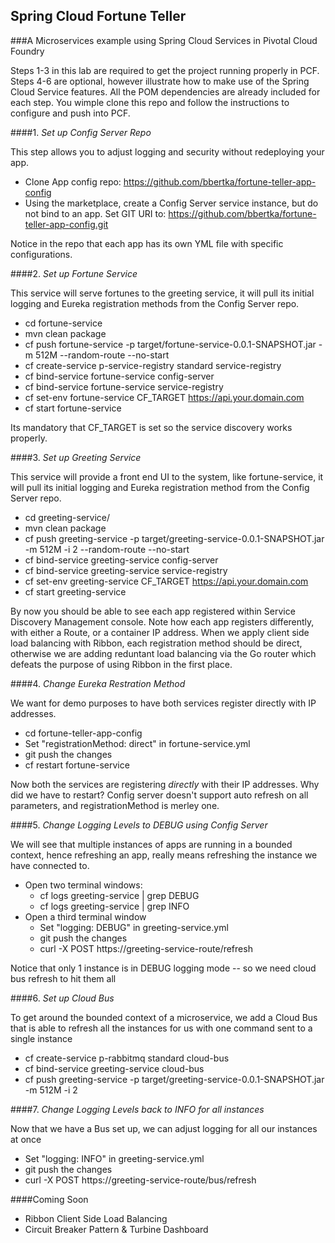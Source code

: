 ## Spring Cloud Fortune Teller
###A Microservices example using Spring Cloud Services in Pivotal Cloud Foundry

Steps 1-3 in this lab are required to get the project running properly in PCF. Steps 4-6 are optional, however illustrate how to make use of the Spring Cloud Service features. All the POM dependencies are already included for each step. You wimple clone this repo and follow the instructions to configure and push into PCF.

####1. *Set up Config Server Repo*

This step allows you to adjust logging and security without redeploying your app.
* Clone App config repo:   https://github.com/bbertka/fortune-teller-app-config
* Using the marketplace, create a Config Server service instance, but do not bind to an app. Set GIT URI to:  https://github.com/bbertka/fortune-teller-app-config.git

Notice in the repo that each app has its own YML file with specific configurations.

####2. *Set up Fortune Service* 

This service will serve fortunes to the greeting service, it will pull its initial logging and Eureka registration methods from the Config Server repo.
* cd fortune-service
* mvn clean package
* cf push fortune-service -p target/fortune-service-0.0.1-SNAPSHOT.jar -m 512M --random-route --no-start
* cf create-service p-service-registry standard service-registry
* cf bind-service fortune-service config-server
* cf bind-service fortune-service service-registry
* cf set-env fortune-service CF_TARGET https://api.your.domain.com
* cf start fortune-service

Its mandatory that CF_TARGET is set so the service discovery works properly.

####3. *Set up Greeting Service* 

This service will provide a front end UI to the system, like fortune-service, it will pull its initial logging and Eureka registration method from the Config Server repo.
* cd greeting-service/
* mvn clean package
* cf push greeting-service -p target/greeting-service-0.0.1-SNAPSHOT.jar -m 512M -i 2 --random-route --no-start
* cf bind-service greeting-service config-server
* cf bind-service greeting-service service-registry
* cf set-env greeting-service CF_TARGET https://api.your.domain.com
* cf start greeting-service

By now you should be able to see each app registered within Service Discovery Management console.  Note how each app registers differently, with either a Route, or a container IP address.  When we apply client side load balancing with Ribbon, each registration method should be direct, otherwise we are adding reduntant load balancing via the Go router which defeats the purpose of using Ribbon in the first place.

####4. *Change Eureka Restration Method*

We want for demo purposes to have both services register directly with IP addresses.
* cd fortune-teller-app-config
* Set "registrationMethod: direct" in fortune-service.yml
* git push the changes
* cf restart fortune-service

Now both the services are registering _directly_ with their IP addresses.  Why did we have to restart? Config server doesn't support auto refresh on all parameters, and registrationMethod is merley one.

####5. *Change Logging Levels to DEBUG using Config Server* 

We will see that multiple instances of apps are running in a bounded context, hence refreshing an app, really means refreshing the instance we have connected to.
* Open two terminal windows:
	* cf logs greeting-service | grep DEBUG
	* cf logs greeting-service | grep INFO
* Open a third terminal window
	* Set "logging: DEBUG" in greeting-service.yml
	* git push the changes
	* curl -X POST https://greeting-service-route/refresh

Notice that only 1 instance is in DEBUG logging mode -- so we need cloud bus refresh to hit them all

####6. *Set up Cloud Bus*

To get around the bounded context of a microservice, we add a Cloud Bus that is able to refresh all the instances for us with one command sent to a single instance
* cf create-service p-rabbitmq standard cloud-bus
* cf bind-service greeting-service cloud-bus
* cf push greeting-service -p target/greeting-service-0.0.1-SNAPSHOT.jar -m 512M -i 2
	
####7. *Change Logging Levels back to INFO for all instances*

Now that we have a Bus set up, we can adjust logging for all our instances at once
* Set "logging: INFO" in greeting-service.yml
* git push the changes
* curl -X POST https://greeting-service-route/bus/refresh

####Coming Soon
* Ribbon Client Side Load Balancing
* Circuit Breaker Pattern  & Turbine Dashboard
